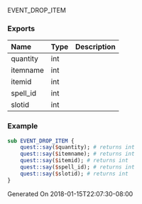 EVENT_DROP_ITEM
### Exports
**Name**|**Type**|**Description**
:-----|:-----|:-----
quantity|int|
itemname|int|
itemid|int|
spell_id|int|
slotid|int|
### Example
```perl
sub EVENT_DROP_ITEM {
	quest::say($quantity); # returns int
	quest::say($itemname); # returns int
	quest::say($itemid); # returns int
	quest::say($spell_id); # returns int
	quest::say($slotid); # returns int
}
```

Generated On 2018-01-15T22:07:30-08:00